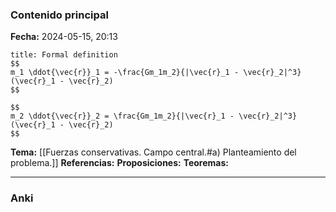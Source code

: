 ### Contenido principal

**Fecha:** 2024-05-15, 20:13

```ad-formal
title: Formal definition
$$
m_1 \ddot{\vec{r}}_1 = -\frac{Gm_1m_2}{|\vec{r}_1 - \vec{r}_2|^3} (\vec{r}_1 - \vec{r}_2)
$$

$$
m_2 \ddot{\vec{r}}_2 = \frac{Gm_1m_2}{|\vec{r}_1 - \vec{r}_2|^3} (\vec{r}_1 - \vec{r}_2)
$$
```

**Tema:** [[Fuerzas conservativas. Campo central.#a) Planteamiento del problema.]]
**Referencias:**
**Proposiciones:**
**Teoremas:**

---
### Anki
